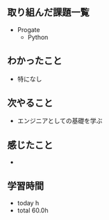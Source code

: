 ## 取り組んだ課題一覧
- Progate
  - Python
## わかったこと
- 特になし
## 次やること
- エンジニアとしての基礎を学ぶ
## 感じたこと
- 
## 学習時間
- today h
- total 60.0h
